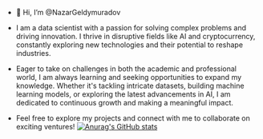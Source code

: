 - 👋 Hi, I’m @NazarGeldymuradov
- I am a data scientist with a passion for solving complex problems and driving innovation. I thrive in disruptive fields like AI and cryptocurrency, constantly exploring new technologies and their potential to reshape industries.

- Eager to take on challenges in both the academic and professional world, I am always learning and seeking opportunities to expand my knowledge. Whether it's tackling intricate datasets, building machine learning models, or exploring the latest advancements in AI, I am dedicated to continuous growth and making a meaningful impact.

- Feel free to explore my projects and connect with me to collaborate on exciting ventures!
[![Anurag's GitHub stats](https://github-readme-stats.vercel.app/api?username=NazarGeldymuradov)](https://github.com/anuraghazra/github-readme-stats)

